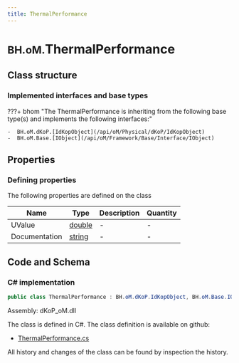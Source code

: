 ```yaml
---
title: ThermalPerformance
---
```


# <small>BH.oM.</small>**ThermalPerformance**



## Class structure

### Implemented interfaces and base types

???+ bhom "The ThermalPerformance is inheriting from the following base type(s) and implements the following interfaces:"

    -  BH.oM.dKoP.[IdKopObject](/api/oM/Physical/dKoP/IdKopObject)
    -  BH.oM.Base.[IObject](/api/oM/Framework/Base/Interface/IObject)


## Properties



### Defining properties

The following properties are defined on the class

| Name             | Type             | Description      | Quantity         |
|------------------|------------------|------------------|------------------|
| UValue | [double](https://learn.microsoft.com/en-us/dotnet/api/System.Double?view=netstandard-2.0) | - | - |
| Documentation | [string](https://learn.microsoft.com/en-us/dotnet/api/System.String?view=netstandard-2.0) | - | - |


## Code and Schema

### C# implementation

``` C# title="C#"
public class ThermalPerformance : BH.oM.dKoP.IdKopObject, BH.oM.Base.IObject
```

Assembly: dKoP_oM.dll

The class is defined in C#. The class definition is available on github:

- [ThermalPerformance.cs](https://github.com/BHoM/dKoP_Toolkit/blob/develop/dKoP_oM/Perfomance\ThermalPerformance.cs)

All history and changes of the class can be found by inspection the history.

